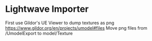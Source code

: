 # Lightwave Importer
First use Gildor's UE Viewer to dump textures as png
https://www.gildor.org/en/projects/umodel#files
Move png files from /UmodelExport to model/Texture
